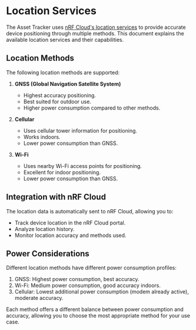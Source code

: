 # Location Services

The Asset Tracker uses [nRF Cloud's location services](https://docs.nordicsemi.com/bundle/nrf-cloud/page/LocationServices/LSOverview.html) to provide accurate device positioning through multiple methods. This document explains the available location services and their capabilities.

## Location Methods

The following location methods are supported:

1. **GNSS (Global Navigation Satellite System)**
   - Highest accuracy positioning.
   - Best suited for outdoor use.
   - Higher power consumption compared to other methods.

2. **Cellular**
   - Uses cellular tower information for positioning.
   - Works indoors.
   - Lower power consumption than GNSS.

3. **Wi-Fi**
   - Uses nearby Wi-Fi access points for positioning.
   - Excellent for indoor positioning.
   - Lower power consumption than GNSS.

## Integration with nRF Cloud

The location data is automatically sent to nRF Cloud, allowing you to:
- Track device location in the nRF Cloud portal.
- Analyze location history.
- Monitor location accuracy and methods used.

## Power Considerations

Different location methods have different power consumption profiles:

1. GNSS: Highest power consumption, best accuracy.
2. Wi-Fi: Medium power consumption, good accuracy indoors.
3. Cellular: Lowest additional power consumption (modem already active), moderate accuracy.

Each method offers a different balance between power consumption and accuracy, allowing you to choose the most appropriate method for your use case.
